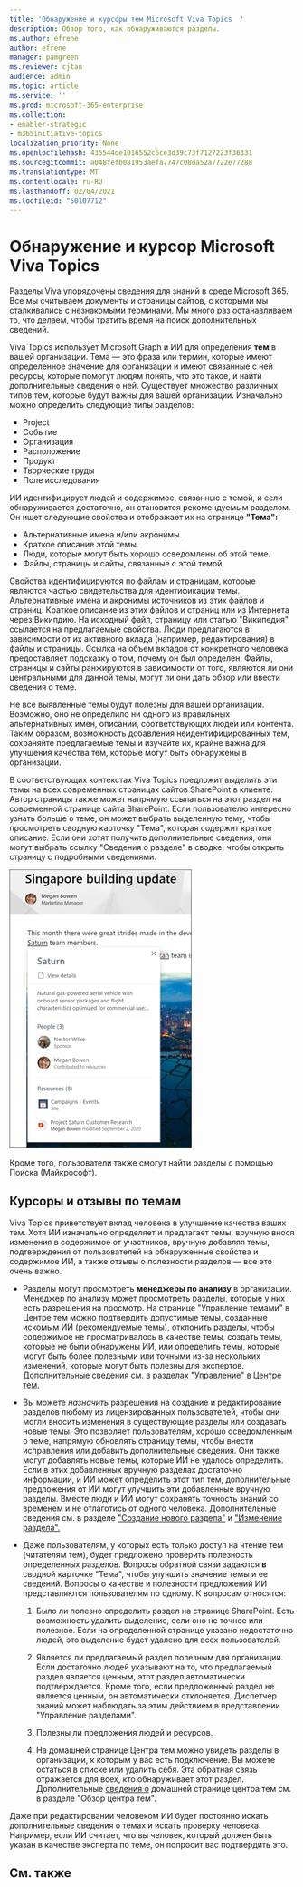 ```yaml
---
title: 'Обнаружение и курсоры тем Microsoft Viva Topics  '
description: Обзор того, как обнаруживаются разделы.
ms.author: efrene
author: efrene
manager: pamgreen
ms.reviewer: cjtan
audience: admin
ms.topic: article
ms.service: ''
ms.prod: microsoft-365-enterprise
ms.collection:
- enabler-strategic
- m365initiative-topics
localization_priority: None
ms.openlocfilehash: 435544de1016552c6ce3d39c73f7127223f36331
ms.sourcegitcommit: a048fefb081953aefa7747c08da52a7722e77288
ms.translationtype: MT
ms.contentlocale: ru-RU
ms.lasthandoff: 02/04/2021
ms.locfileid: "50107712"
---
```

# <a name="microsoft-viva-topics-discovery-and-curation"></a>Обнаружение и курсор Microsoft Viva Topics 

Разделы Viva упорядочены сведения для знаний в среде Microsoft 365. Все мы считываем документы и страницы сайтов, с которыми мы сталкивались с незнакомыми терминами. Мы много раз останавливаем то, что делаем, чтобы тратить время на поиск дополнительных сведений.

Viva Topics использует Microsoft Graph и ИИ для определения **тем** в вашей организации.  Тема — это фраза или термин, которые имеют определенное значение для организации и имеют связанные с ней ресурсы, которые помогут людям понять, что это такое, и найти дополнительные сведения о ней. Существует множество различных типов тем, которые будут важны для вашей организации. Изначально можно определить следующие типы разделов:
- Project
- Событие
- Организация
- Расположение
- Продукт
- Творческие труды
- Поле исследования

ИИ идентифицирует людей и содержимое, связанные с темой, и если обнаруживается достаточно, он становится рекомендуемым разделом. Он ищет следующие свойства и отображает их на странице **"Тема":**
- Альтернативные имена и/или акронимы.
- Краткое описание этой темы.
- Люди, которые могут быть хорошо осведомлены об этой теме.
- Файлы, страницы и сайты, связанные с этой темой.

Свойства идентифицируются по файлам и страницам, которые являются частью свидетельства для идентификации темы. Альтернативные имена и акронимы источников из этих файлов и страниц. Краткое описание из этих файлов и страниц или из Интернета через Википдию. На исходный файл, страницу или статью "Википедия" ссылается на предлагаемые свойства. Люди предлагаются в зависимости от их активного вклада (например, редактирования) в файлы и страницы. Ссылка на объем вкладов от конкретного человека предоставляет подсказку о том, почему он был определен. Файлы, страницы и сайты ранжируются в зависимости от того, являются ли они центральными для данной темы, могут ли они дать обзор или ввести сведения о теме. 

Не все выявленные темы будут полезны для вашей организации. Возможно, оно не определило ни одного из правильных альтернативных имен, описаний, соответствующих людей или контента. Таким образом, возможность добавления неидентифицированных тем, сохраняйте предлагаемые темы и изучайте их, крайне важна для улучшения качества тем, которые могут быть обнаружены в организации.

В соответствующих контекстах Viva Topics предложит выделить эти темы на всех современных страницах сайтов SharePoint в клиенте. Автор страницы также может напрямую ссылаться на этот раздел на современной странице сайта SharePoint. Если пользователю интересно узнать больше о теме, он может выбрать  выделенную тему, чтобы просмотреть сводную карточку "Тема", которая содержит краткое описание. Если они хотят получить дополнительные сведения, они могут выбрать ссылку "Сведения о разделе" в сводке, чтобы открыть страницу с подробными сведениями. 

![Основные темы](../media/knowledge-management/saturn.png) </br>

Кроме того, пользователи также смогут найти разделы с помощью Поиска (Майкрософт).

## <a name="topic-curation-and-feedback"></a>Курсоры и отзывы по темам

Viva Topics приветствует вклад человека в улучшение качества ваших тем. Хотя ИИ изначально определяет и предлагает темы, вручную внося изменения в содержимое от участников, вручную добавляя темы, подтверждения от пользователей на обнаруженные свойства и содержимое ИИ, а также отзывы о полезности разделов — все это очень важно.

- Разделы могут просмотреть **менеджеры по анализу** в организации. Менеджер по анализу может просмотреть разделы, которые у них есть разрешения на просмотр. На странице "Управление темами" в Центре тем можно подтвердить допустимые темы, созданные искомым ИИ (рекомендуемые темы), отклонить разделы, чтобы содержимое не просматривалось в качестве темы, создать темы, которые не были обнаружены ИИ, или определить темы, которые могут быть более полезными или точными из-за нескольких изменений, которые могут быть полезны для экспертов. Дополнительные сведения см. в [разделах "Управление" в Центре тем.](manage-topics.md)

- Вы можете *назначить* разрешения на создание и редактирование разделов любому из лицензированных пользователей, чтобы они могли вносить изменения в существующие разделы или создавать новые темы. Это позволяет пользователям, хорошо осведомленным о теме, напрямую обновлять страницу темы, чтобы внести исправления или добавить дополнительные сведения. Они также могут добавлять новые темы, которые ИИ не удалось определить. Если в этих добавленных вручную разделах достаточно информации, и ИИ может определить этот тип тем, дополнительные предложения от ИИ могут улучшить эти добавленные вручную разделы. Вместе люди и ИИ могут сохранять точность знаний со временем и не отлаготись от одного человека. Дополнительные сведения см. в разделе ["Создание нового раздела"](https://docs.microsoft.com/microsoft-365/knowledge/create-a-topic) и ["Изменение раздела".](https://docs.microsoft.com/microsoft-365/knowledge/edit-a-topic)

- Даже пользователям, у которых есть только доступ на чтение тем (читателям тем), будет предложено проверить полезность определенных разделов. Вопросы обратной связи задаются **в** сводной карточке "Тема", чтобы улучшить значение темы и ее сведений. Вопросы о качестве и полезности предложений ИИ представляются пользователям по одному. К вопросам относятся:</br>

    1. Было ли полезно определить раздел на странице SharePoint. Есть возможность удалить выделение, если оно не точное или полезное. Если на определенной странице указано недостаточно людей, это выделение будет удалено для всех пользователей. 

    2. Является ли предлагаемый раздел полезным для организации. Если достаточно людей указывают на то, что предлагаемый раздел является ценным, этот раздел автоматически подтверждается. Кроме того, если предложенный раздел не является ценным, он автоматически отклоняется. Диспетчер знаний может наблюдать за этим действием в представлении "Управление разделами".

    3. Полезны ли предложения людей и ресурсов.

    4. На домашней странице Центра тем можно увидеть разделы в организации, к которым у вас есть подключение. Вы можете остаться в списке или удалить себя. Эта обратная связь отражается для всех, кто обнаруживает этот раздел. Дополнительные [сведения о](https://docs.microsoft.com/microsoft-365/knowledge/topic-center-overview) домашней странице центра тем см. в разделе "Обзор центра тем".

Даже при редактировании человеком ИИ будет постоянно искать дополнительные сведения о темах и искать проверку человека. Например, если ИИ считает, что вы человек, который должен быть указан в качестве эксперта по теме, он попросит вас подтвердить это. 


## <a name="see-also"></a>См. также
